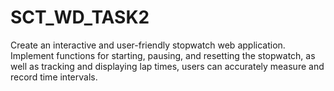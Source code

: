 # SCT_WD_TASK2

Create an interactive and user-friendly stopwatch web application.
Implement functions for starting, pausing, and resetting the stopwatch, as well as tracking and displaying lap times, users can accurately measure and record time intervals.
